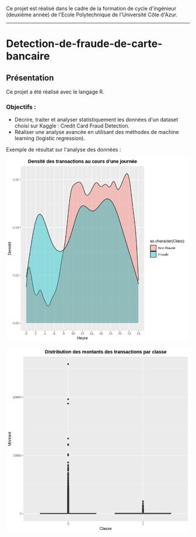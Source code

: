 Ce projet est réalisé dans le cadre de la formation de cycle d'ingénieur (deuxième année) de l'Ecole Polytechnique de l'Université Côte d'Azur.
***
# Detection-de-fraude-de-carte-bancaire

## Présentation
Ce projet a été réalisé avec le langage R.

### Objectifs :
* Décrire, traiter et analyser statistiquement les données d'un dataset choisi sur Kaggle : Credit Card Fraud Detection.
* Réaliser une analyse avancée en utilisant des méthodes de machine learning (logistic regression).

Exemple de résultat sur l'analyse des données :

![alt text](https://github.com/JulienChoukroun/Detection-de-fraude-de-carte-bancaire/blob/main/Images/heure.png "Densité des transactions au cours d'une journée")

![alt text](https://github.com/JulienChoukroun/Detection-de-fraude-de-carte-bancaire/blob/main/Images/transaction.png "Densité des transactions au cours d'une journée")

